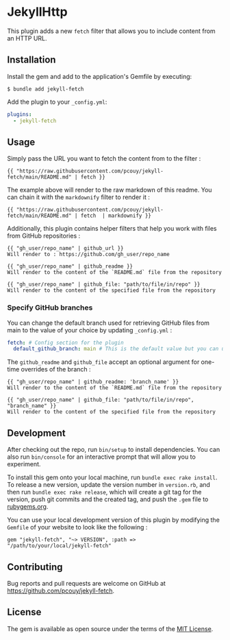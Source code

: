 # JekyllHttp

This plugin adds a new `fetch` filter that allows you to include content from an HTTP URL.

## Installation

Install the gem and add to the application's Gemfile by executing:

    $ bundle add jekyll-fetch

Add the plugin to your `_config.yml`:

```yaml
plugins:
  - jekyll-fetch
```

## Usage

Simply pass the URL you want to fetch the content from to the filter :

```
{{ "https://raw.githubusercontent.com/pcouy/jekyll-fetch/main/README.md" | fetch }}
```

The example above will render to the raw markdown of this readme. You can chain it with the `markdownify` filter to render it :

```
{{ "https://raw.githubusercontent.com/pcouy/jekyll-fetch/main/README.md" | fetch  | markdownify }}
```

Additionally, this plugin contains helper filters that help you work with files from GitHub repositories :

```
{{ "gh_user/repo_name" | github_url }}
Will render to : https://github.com/gh_user/repo_name

{{ "gh_user/repo_name" | github_readme }}
Will render to the content of the `README.md` file from the repository

{{ "gh_user/repo_name" | github_file: "path/to/file/in/repo" }}
Will render to the content of the specified file from the repository
```

### Specify GitHub branches

You can change the default branch used for retrieving GitHub files from main to the value of your choice by updating `_config.yml` :

```yaml
fetch: # Config section for the plugin
  default_github_branch: main # This is the default value but you can use whatever you want
```

The `github_readme` and `github_file` accept an optional argument for one-time overrides of the branch : 

```
{{ "gh_user/repo_name" | github_readme: 'branch_name' }}
Will render to the content of the `README.md` file from the repository

{{ "gh_user/repo_name" | github_file: "path/to/file/in/repo", "branch_name" }}
Will render to the content of the specified file from the repository
```

## Development

After checking out the repo, run `bin/setup` to install dependencies. You can also run `bin/console` for an interactive prompt that will allow you to experiment.

To install this gem onto your local machine, run `bundle exec rake install`. To release a new version, update the version number in `version.rb`, and then run `bundle exec rake release`, which will create a git tag for the version, push git commits and the created tag, and push the `.gem` file to [rubygems.org](https://rubygems.org).

You can use your local development version of this plugin by modifying the `Gemfile` of your website to look like the following :

```
gem "jekyll-fetch", "~> VERSION", :path => "/path/to/your/local/jekyll-fetch"
```

## Contributing

Bug reports and pull requests are welcome on GitHub at https://github.com/pcouy/jekyll-fetch.

## License

The gem is available as open source under the terms of the [MIT License](https://opensource.org/licenses/MIT).
